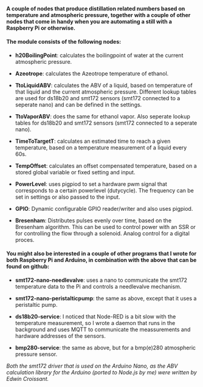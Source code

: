 #### A couple of nodes that produce distillation related numbers based on temperature and atmospheric pressure, together with a couple of other nodes that come in handy when you are automating a still with a Raspberry Pi or otherwise.

#### The module consists of the following nodes:


* **h20BoilingPoint**: calculates the boilingpoint of water at the current atmospheric pressure.


* **Azeotrope**:  calculates the Azeotrope temperature of ethanol.


* **TtoLiquidABV**: calculates the ABV of a liquid, based on temperature of that liquid and the current atmospheric pressure. Different lookup tables are used for ds18b20 and smt172 sensors (smt172 connected to a seperate nano) and can be defined in the settings.


* **TtoVaporABV**:  does the same for ethanol vapor. Also seperate lookup tables for ds18b20 and smt172 sensors (smt172 connected to a seperate nano).


* **TimeToTargetT**: calculates an estimated time to reach a given temperature, based on a temperature measurement of a liquid every 60s.


* **TempOffset**: calculates an offset compensated temperature, based on a stored global variable or fixed setting and input.


* **PowerLevel**: uses pigpiod to set a hardware pwm signal that corresponds to a certain powerlevel (dutycycle). The frequency can be set in settings or also passed to the input.


* **GPIO**: Dynamic configurable GPIO reader/writer and also uses pigpiod.


* **Bresenham**: Distributes pulses evenly over time, based on the Bresenham algorithm. This can be used to control power with an SSR or for controlling the flow through a solenoid. Analog control for a digital proces.


#### You might also be interested in a couple of other programs that I wrote for both Raspberry Pi and Arduino, in combination with the above that can be found on github:

* **smt172-nano-needlevalve**: uses a nano to communicate the smt172 temperature data to the Pi and controls a needlevalve mechanism.

* **smt172-nano-peristalticpump**: the same as above, except that it uses a peristaltic pump.

* **ds18b20-service**: I noticed that Node-RED is a bit slow with the temperature measurement, so I wrote a daemon that runs in the background and uses MQTT to communicate the meassurements and hardware addresses of the sensors.

* **bmp280-service**: the same as above, but for a bmp(e)280 atmospheric pressure sensor.


*Both the smt172 driver that is used on the Arduino Nano, as the ABV calculation library for the Arduino (ported to Node.js by me) were written by Edwin Croissant.*
